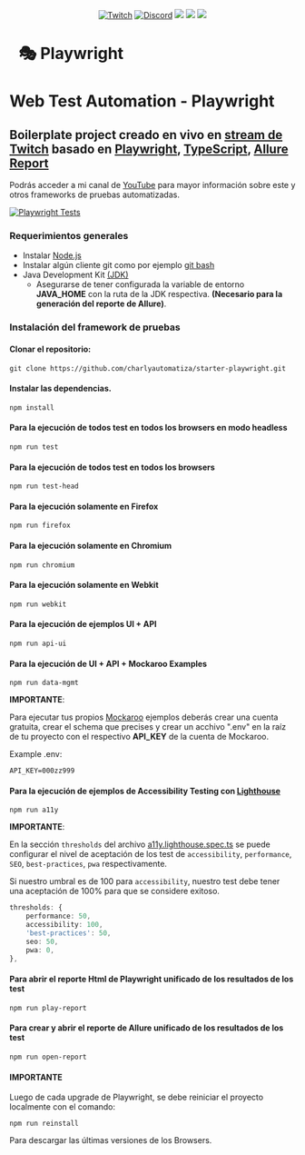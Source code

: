 <p align="center">
  <a href="https://www.twitch.tv/charlyautomatiza"><img alt="Twitch" src="https://img.shields.io/badge/CharlyAutomatiza-Twitch-9146FF.svg" style="max-height: 300px;"></a>
  <a href="https://discord.gg/wwM9GwxmRZ"><img alt="Discord" src="https://img.shields.io/discord/944608800361570315" style="max-height: 300px;"></a>
  <a href="http://twitter.com/char_automatiza"><img src="https://img.shields.io/badge/@char__automatiza-Twitter-1DA1F2.svg?style=flat" style="max-height: 300px;"></a>
  <a href="https://www.youtube.com/c/CharlyAutomatiza?sub_confirmation=1"><img src="https://img.shields.io/badge/CharlyAutomatiza-Youtube-FF0000.svg" style="max-height: 300px;" style="max-height: 300px;"></a>
  <a href="https://www.linkedin.com/in/gautocarlos/"><img src="https://img.shields.io/badge/Carlos%20 Gauto-LinkedIn-0077B5.svg" style="max-height: 300px;" style="max-height: 300px;"></a>
</p>
<h1 dir="auto"><a class="anchor" aria-hidden="true" href="https://playwright.dev/"><svg class="octicon octicon-link" viewBox="0 0 16 16" version="1.1" width="16" height="16" aria-hidden="true"><path fill-rule="evenodd"></path></svg></a><g-emoji class="g-emoji" alias="performing_arts" fallback-src="https://github.githubassets.com/images/icons/emoji/unicode/1f3ad.png">🎭</g-emoji> Playwright</h1>

# Web Test Automation - Playwright

## Boilerplate project creado en vivo en [stream de Twitch](https://www.twitch.tv/charlyautomatiza) basado en [Playwright](https://playwright.dev/), [TypeScript](https://www.typescriptlang.org/), [Allure Report](https://docs.qameta.io/allure-report/)

Podrás acceder a mi canal de [YouTube](https://www.youtube.com/c/CharlyAutomatiza?sub_confirmation=1) para mayor información sobre este y otros frameworks de pruebas automatizadas.

[![Playwright Tests](https://github.com/charlyautomatiza/starter-playwright/actions/workflows/playwright.yml/badge.svg)](https://github.com/charlyautomatiza/starter-playwright/actions/workflows/playwright.yml)

### Requerimientos generales

- Instalar [Node.js](https://nodejs.org/es/download/)
- Instalar algún cliente git como por ejemplo [git bash](https://git-scm.com/downloads)
- Java Development Kit [(JDK)](https://www.oracle.com/java/technologies/downloads/)
  - Asegurarse de tener configurada la variable de entorno **JAVA_HOME** con la ruta de la JDK respectiva. **(Necesario para la generación del reporte de Allure)**.

### Instalación del framework de pruebas

#### **Clonar el repositorio:**

    git clone https://github.com/charlyautomatiza/starter-playwright.git

#### **Instalar las dependencias.**

    npm install

#### **Para la ejecución de todos test en todos los browsers en modo headless**

    npm run test

#### **Para la ejecución de todos test en todos los browsers**

    npm run test-head

#### **Para la ejecución solamente en Firefox**

    npm run firefox

#### **Para la ejecución solamente en Chromium**

    npm run chromium

#### **Para la ejecución solamente en Webkit**

    npm run webkit

#### **Para la ejecución de ejemplos UI + API**

    npm run api-ui

#### **Para la ejecución de UI + API + Mockaroo Examples**

    npm run data-mgmt

**IMPORTANTE**:

Para ejecutar tus propios [Mockaroo](https://www.mockaroo.com/) ejemplos deberás crear una cuenta gratuita, crear el schema que precises y crear un acchivo ".env" en la raíz de tu proyecto con el respectivo **API_KEY** de la cuenta de Mockaroo.

Example .env:

    API_KEY=000zz999

#### **Para la ejecución de ejemplos de Accessibility Testing con [Lighthouse](https://www.npmjs.com/package/playwright-lighthouse)**

    npm run a11y

**IMPORTANTE**:

En la sección `thresholds` del archivo [a11y.lighthouse.spec.ts](./tests/a11y.lighthouse.spec.ts) se puede configurar el nivel de aceptación de los test de `accessibility`, `performance`, `SEO`, `best-practices`, `pwa` respectivamente.

Si nuestro umbral es de 100 para `accessibility`, nuestro test debe tener una aceptación de 100% para que se considere exitoso.

```typescript
thresholds: {
    performance: 50,
    accessibility: 100,
    'best-practices': 50,
    seo: 50,
    pwa: 0,
},
```

#### **Para abrir el reporte Html de Playwright unificado de los resultados de los test**

    npm run play-report

#### **Para crear y abrir el reporte de Allure unificado de los resultados de los test**

    npm run open-report

#### **IMPORTANTE**

Luego de cada upgrade de Playwright, se debe reiniciar el proyecto localmente con el comando:

    npm run reinstall

Para descargar las últimas versiones de los Browsers.
